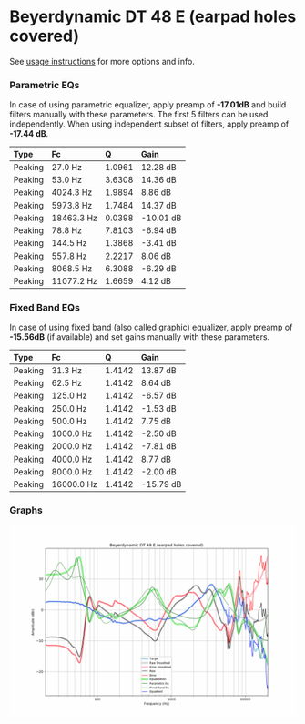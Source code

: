 # Beyerdynamic DT 48 E (earpad holes covered)
See [usage instructions](https://github.com/jaakkopasanen/AutoEq#usage) for more options and info.

### Parametric EQs
In case of using parametric equalizer, apply preamp of **-17.01dB** and build filters manually
with these parameters. The first 5 filters can be used independently.
When using independent subset of filters, apply preamp of **-17.44 dB**.

| Type    | Fc         |      Q | Gain      |
|:--------|:-----------|:-------|:----------|
| Peaking | 27.0 Hz    | 1.0961 | 12.28 dB  |
| Peaking | 53.0 Hz    | 3.6308 | 14.36 dB  |
| Peaking | 4024.3 Hz  | 1.9894 | 8.86 dB   |
| Peaking | 5973.8 Hz  | 1.7484 | 14.37 dB  |
| Peaking | 18463.3 Hz | 0.0398 | -10.01 dB |
| Peaking | 78.8 Hz    | 7.8103 | -6.94 dB  |
| Peaking | 144.5 Hz   | 1.3868 | -3.41 dB  |
| Peaking | 557.8 Hz   | 2.2217 | 8.06 dB   |
| Peaking | 8068.5 Hz  | 6.3088 | -6.29 dB  |
| Peaking | 11077.2 Hz | 1.6659 | 4.12 dB   |

### Fixed Band EQs
In case of using fixed band (also called graphic) equalizer, apply preamp of **-15.56dB**
(if available) and set gains manually with these parameters.

| Type    | Fc         |      Q | Gain      |
|:--------|:-----------|:-------|:----------|
| Peaking | 31.3 Hz    | 1.4142 | 13.87 dB  |
| Peaking | 62.5 Hz    | 1.4142 | 8.64 dB   |
| Peaking | 125.0 Hz   | 1.4142 | -6.57 dB  |
| Peaking | 250.0 Hz   | 1.4142 | -1.53 dB  |
| Peaking | 500.0 Hz   | 1.4142 | 7.75 dB   |
| Peaking | 1000.0 Hz  | 1.4142 | -2.50 dB  |
| Peaking | 2000.0 Hz  | 1.4142 | -7.81 dB  |
| Peaking | 4000.0 Hz  | 1.4142 | 8.77 dB   |
| Peaking | 8000.0 Hz  | 1.4142 | -2.00 dB  |
| Peaking | 16000.0 Hz | 1.4142 | -15.79 dB |

### Graphs
![](./Beyerdynamic%20DT%2048%20E%20(earpad%20holes%20covered).png)